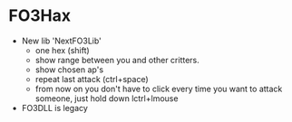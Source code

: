 # FO3Hax

* New lib 'NextFO3Lib'
  * one hex (shift)
  * show range between you and other critters.
  * show chosen ap's
  * repeat last attack (ctrl+space)
  * from now on you don't have to click every time you want to attack someone, just hold down lctrl+lmouse
* FO3DLL is legacy
